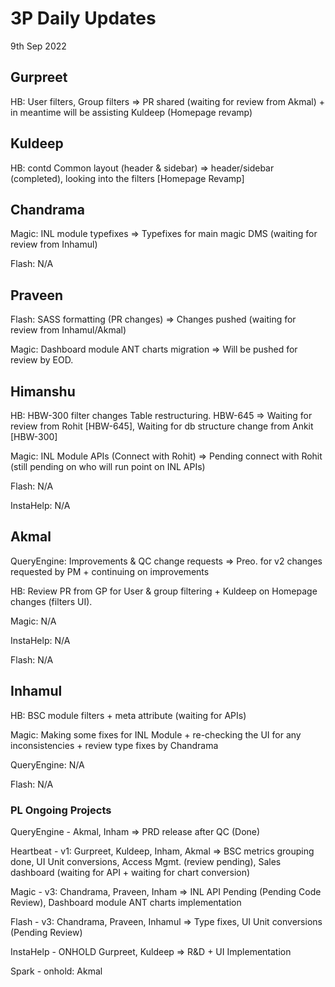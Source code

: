 # 3P Daily Updates
9th Sep 2022

## Gurpreet
HB: User filters, Group filters => PR shared (waiting for review from Akmal) + in meantime will be assisting Kuldeep (Homepage revamp)

## Kuldeep
HB:  contd Common layout (header & sidebar) => header/sidebar (completed), looking into the filters [Homepage Revamp]

## Chandrama
Magic: INL module typefixes => Typefixes for main magic DMS (waiting for review from Inhamul)

Flash: N/A

## Praveen
Flash: SASS formatting (PR changes) => Changes pushed (waiting for review from Inhamul/Akmal)

Magic: Dashboard module ANT charts migration => Will be pushed for review by EOD.

## Himanshu
HB: HBW-300 filter changes Table restructuring. HBW-645 => Waiting for review from Rohit [HBW-645], Waiting for db structure change from Ankit [HBW-300]

Magic: INL Module APIs (Connect with Rohit) => Pending connect with Rohit (still pending on who will run point on INL APIs)

Flash: N/A

InstaHelp: N/A

## Akmal
QueryEngine: Improvements & QC change requests => Preo. for v2 changes requested by PM + continuing on improvements

HB: Review PR from GP for User & group filtering + Kuldeep on Homepage changes (filters UI). 

Magic: N/A

InstaHelp: N/A

Flash: N/A

## Inhamul
HB: BSC module filters + meta attribute (waiting for APIs)

Magic: Making some fixes for INL Module + re-checking the UI for any inconsistencies + review type fixes by Chandrama

QueryEngine: N/A

Flash: N/A


### PL Ongoing Projects
QueryEngine - Akmal, Inham => PRD release after QC (Done)

Heartbeat - v1: Gurpreet, Kuldeep, Inham, Akmal => BSC metrics grouping done, UI Unit conversions, Access Mgmt. (review pending), Sales dashboard (waiting for API + waiting for chart conversion)

Magic - v3: Chandrama, Praveen, Inham => INL API Pending (Pending Code Review), Dashboard module ANT charts implementation

Flash - v3: Chandrama, Praveen, Inhamul => Type fixes, UI Unit conversions (Pending Review)

InstaHelp - ONHOLD Gurpreet, Kuldeep => R&D + UI Implementation

Spark - onhold: Akmal

